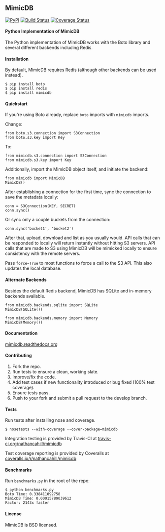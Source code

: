 ## MimicDB

[![PyPI](http://img.shields.io/pypi/v/mimicdb.svg?style=flat)](https://pypi.python.org/pypi/mimicdb/)
[![Build Status](http://img.shields.io/travis/nathancahill/mimicdb/master.svg?style=flat)](https://travis-ci.org/nathancahill/mimicdb)
[![Coverage Status](http://img.shields.io/coveralls/nathancahill/mimicdb/master.svg?style=flat)](https://coveralls.io/r/nathancahill/mimicdb)


#### Python Implementation of MimicDB

The Python implementation of MimicDB works with the Boto library and several different backends including Redis.

#### Installation

By default, MimicDB requires Redis (although other backends can be used instead).

```
$ pip install boto
$ pip install redis
$ pip install mimicdb
```

#### Quickstart

If you're using Boto already, replace ```boto``` imports with ```mimicdb``` imports.

Change:
```
from boto.s3.connection import S3Connection
from boto.s3.key import Key
```

To:
```
from mimicdb.s3.connection import S3Connection
from mimicdb.s3.key import Key
```

Additionally, import the MimicDB object itself, and initiate the backend:
```
from mimicdb import MimicDB
MimicDB()
```

After establishing a connection for the first time, sync the connection to save the metadata locally:
```
conn = S3Connection(KEY, SECRET)
conn.sync()
```

Or sync only a couple buckets from the connection:
```
conn.sync('bucket1', 'bucket2')
```

After that, upload, download and list as you usually would. API calls that can be responded to locally will return instantly without hitting S3 servers. API calls that are made to S3 using MimicDB will be mimicked locally to ensure consistency with the remote servers.

Pass ```force=True``` to most functions to force a call to the S3 API. This also updates the local database.

#### Alternate Backends

Besides the default Redis backend, MimicDB has SQLite and in-memory backends available.
```
from mimicdb.backends.sqlite import SQLite
MimicDB(SQLite())
```
```
from mimicdb.backends.memory import Memory
MimicDB(Memory())
```

#### Documentation

[mimicdb.readthedocs.org](http://mimicdb.readthedocs.org)

#### Contributing


1. Fork the repo.
2. Run tests to ensure a clean, working slate.
3. Improve/fix the code.
4. Add test cases if new functionality introduced or bug fixed (100% test coverage).
5. Ensure tests pass.
6. Push to your fork and submit a pull request to the develop branch.

#### Tests

Run tests after installing nose and coverage.

```
$ nosetests --with-coverage --cover-package=mimicdb
```

Integration testing is provided by Travis-CI at [travis-ci.org/nathancahill/mimicdb](https://travis-ci.org/nathancahill/mimicdb)

Test coverage reporting is provided by Coveralls at [coveralls.io/r/nathancahill/mimicdb](https://coveralls.io/r/nathancahill/mimicdb)

#### Benchmarks

Run ```benchmarks.py``` in the root of the repo:

```
$ python benchmarks.py
Boto Time: 0.338411092758
MimicDB Time: 0.00015789039612
Factor: 2143x faster
```

#### License

MimicDB is BSD licensed.
